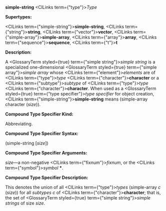 **simple-string** <ClLinks  term={"type"}><i>Type</i></ClLinks> 



**Supertypes:** 



<ClLinks  term={"simple-string"}><b>simple-string</b></ClLinks>, <ClLinks  term={"string"}><b>string</b></ClLinks>, <ClLinks  term={"vector"}><b>vector</b></ClLinks>, <ClLinks  term={"simple-array"}><b>simple-array</b></ClLinks>, <ClLinks  term={"array"}><b>array</b></ClLinks>, <ClLinks  term={"sequence"}><b>sequence</b></ClLinks>, <ClLinks  term={"t"}><b>t</b></ClLinks> 



**Description:** 



A <GlossaryTerm styled={true} term={"simple string"}><i>simple string</i></GlossaryTerm> is a specialized one-dimensional <GlossaryTerm styled={true} term={"simple array"}><i>simple array</i></GlossaryTerm> whose <ClLinks  term={"element"}><i>elements</i></ClLinks> are of <ClLinks  term={"type"}><i>type</i></ClLinks> <ClLinks  term={"character"}><b>character</b></ClLinks> or a <ClLinks  term={"subtype"}><i>subtype</i></ClLinks> of <ClLinks  term={"type"}><i>type</i></ClLinks> <ClLinks  term={"character"}><b>character</b></ClLinks>. When used as a <GlossaryTerm styled={true} term={"type specifier"}><i>type specifier</i></GlossaryTerm> for object creation, <ClLinks  term={"simple-string"}><b>simple-string</b></ClLinks> means (simple-array character (*size*)). 



**Compound Type Specifier Kind:** 



Abbreviating. 



**Compound Type Specifier Syntax:** 



(simple-string [*size*]) 



**Compound Type Specifier Arguments:** 



*size*—a non-negative <ClLinks  term={"fixnum"}><i>fixnum</i></ClLinks>, or the <ClLinks  term={"symbol"}><i>symbol</i></ClLinks> **\***. 



**Compound Type Specifier Description:** 



This denotes the union of all <ClLinks  term={"type"}><i>types</i></ClLinks> (simple-array *c* (*size*)) for all *subtypes c* of <ClLinks  term={"character"}><b>character</b></ClLinks>; that is, the set of <GlossaryTerm styled={true} term={"simple string"}><i>simple strings</i></GlossaryTerm> of size *size*. 







 



 



